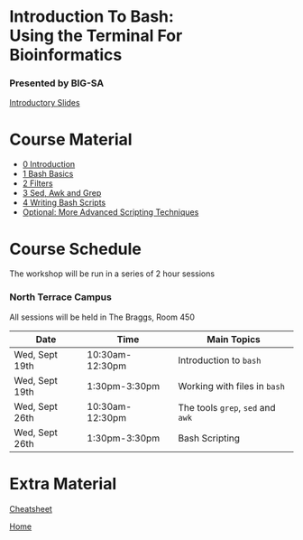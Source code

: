 # Introduction To Bash: <br> Using the Terminal For Bioinformatics

### Presented by BIG-SA

[Introductory Slides](https://gitpitch.com/BIG-SA/BASH-Intro-2018/)

# Course Material

- [0 Introduction](notes/0_introduction.md)
- [1 Bash Basics](notes/1_bash.md)
- [2 Filters](notes/2_filters.md)
- [3 Sed, Awk and Grep](notes/3_sed_awk_grep.md)
- [4 Writing Bash Scripts](notes/4_bash_scripting_minimised.md)
- [Optional: More Advanced Scripting Techniques](notes/4_bash_scripting.md)

# Course Schedule

The workshop will be run in a series of 2 hour sessions

### North Terrace Campus

All sessions will be held in The Braggs, Room 450

| Date | Time | Main Topics |
| ---------- |---------- | ---------- |
| Wed, Sept 19th | 10:30am-12:30pm  | Introduction to `bash` |
| Wed, Sept 19th | 1:30pm-3:30pm | Working with files in `bash` |
| Wed, Sept 26th | 10:30am-12:30pm  | The tools `grep`, `sed` and `awk` |
| Wed, Sept 26th | 1:30pm-3:30pm | Bash Scripting |


# Extra Material

[Cheatsheet](cheatsheet.md)

[Home](https://big-sa.github.io/BASH-Intro-2018/)
